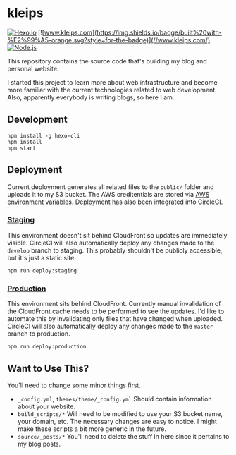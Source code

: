 # kleips
[![Hexo.io](https://img.shields.io/badge/powered%20by-hexo-blue.svg?style=for-the-badge)](//hexo.io/)
[![www.kleips.com](https://img.shields.io/badge/built%20with-%E2%99%A5-orange.svg?style=for-the-badge)](//www.kleips.com/)
[![Node.js](https://img.shields.io/badge/node-%3E%3D%207.6.0-green.svg?style=for-the-badge)](//nodejs.org/)

This repository contains the source code that's building my blog and personal website.

I started this project to learn more about web infrastructure and become more familiar with the current technologies related to web development. Also, apparently everybody is writing blogs, so here I am.

## Development
```
npm install -g hexo-cli
npm install
npm start
```

## Deployment
Current deployment generates all related files to the `public/` folder and uploads it to my S3 bucket. The AWS creditentials are stored via [AWS environment variables](http://docs.aws.amazon.com/cli/latest/userguide/cli-environment.html). Deployment has also been integrated into CircleCI.

### [Staging](http://staging.kleips.com)
This environment doesn't sit behind CloudFront so updates are immediately visible. CircleCI will also automatically deploy any changes made to the `develop` branch to staging. This probably shouldn't be publicly accessible, but it's just a static site.
```
npm run deploy:staging
```

### [Production](//www.kleips.com/)
This environment sits behind CloudFront. Currently manual invalidation of the CloudFront cache needs to be performed to see the updates. I'd like to automate this by invalidating only files that have changed when uploaded. CircleCI will also automatically deploy any changes made to the `master` branch to production.
```
npm run deploy:production
```

## Want to Use This?
You'll need to change some minor things first.
- `_config.yml`, `themes/theme/_config.yml` Should contain information about your website.
- `build_scripts/*` Will need to be modified to use your S3 bucket name, your domain, etc. The necessary changes are easy to notice. I might make these scripts a bit more generic in the future.
- `source/_posts/*` You'll need to delete the stuff in here since it pertains to my blog posts.
